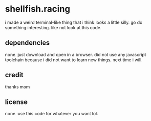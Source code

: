 shellfish.racing
================
i made a weird terminal-like thing that i think looks a little silly.
go do something interesting. like not look at this code.

dependencies
------------
none. just download and open in a browser.
did not use any javascript toolchain because i did not want to learn new things. next time i will.

credit
------
thanks mom

license
-------
none.
use this code for whatever you want lol.
